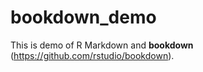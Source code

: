 # bookdown_demo


This is demo of R Markdown and **bookdown** (https://github.com/rstudio/bookdown). 



